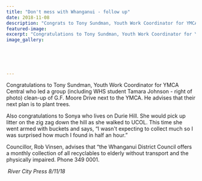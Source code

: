 ```yaml
---
title: "Don't mess with Whanganui - follow up"
date: 2018-11-08
description: "Congrats to Tony Sundman, Youth Work Coordinator for YMCA Central who led a group (including student Tamara Johnson)..."
featured-image: 
excerpt: "Congratulations to Tony Sundman, Youth Work Coordinator for YMCA Central who led a group (including WHS student Tamara Johnson) clean-up of G.F. Moore Drive next to the YMCA."
image_gallery:
	
	
	
	
	
---
```


<p><span>Congratulations to Tony Sundman, Youth Work Coordinator for YMCA Central who led a group (including WHS student Tamara Johnson - right of photo) clean-up of G.F. Moore Drive next to the YMCA. He advises that their next plan is to plant trees.</span></p>
<p><span>Also congratulations to Sonya who lives on Durie Hill. She would pick up litter on the zig zag down the hill as she walked to UCOL. This time she went armed with buckets and says, &ldquo;I wasn't expecting to collect much so I was surprised how much I found in half an hour.&rdquo;</span></p>
<p><span>Councillor, Rob Vinsen, advises that &ldquo;the Whanganui District Council offers a monthly collection of all recyclables to elderly without transport and the physically impaired. Phone 349 0001.</span></p>
<p><span>&nbsp;<em>River City Press 8/11/18</em></span></p>

